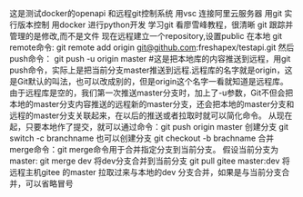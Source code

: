 这是测试docker的openapi 和远程git控制系统
用vsc 连接阿里云服务器
用git 实行版本控制
用docker 进行python开发
学习git 看廖雪峰教程，很清晰
git 跟踪并管理的是修改,而不是文件
现在远程建立一个repository,设置public
在本地 git remote命令: git remote add origin git@github.com:freshapex/testapi.git
然后push命令： git push -u origin master   #这是把本地库的内容推送到远程，用git push命令，实际上是把当前分支master推送到远程.远程库的名字就是origin，这是Git默认的叫法，也可以改成别的，但是origin这个名字一看就知道是远程库。
由于远程库是空的，我们第一次推送master分支时，加上了-u参数，Git不但会把本地的master分支内容推送的远程新的master分支，还会把本地的master分支和远程的master分支关联起来，在以后的推送或者拉取时就可以简化命令。
从现在起，只要本地作了提交，就可以通过命令：git push origin master
创建分支 git switch -c branchname
也可以创建分支 git checkout -b brachname
合并merge命令：git merge命令用于合并指定分支到当前分支。 假设当前分支为master: git merge dev 将dev分支合并到当前分支 
git pull gitee master:dev 将远程主机gitee 的master 拉取过来与本地的dev 分支合并，如果是与当前分支合并，可以省略冒号